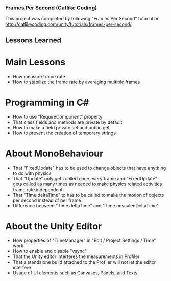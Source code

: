 ### Frames Per Second (Catlike Coding)

This project was completed by following "Frames Per Second" tutorial on 
http://catlikecoding.com/unity/tutorials/frames-per-second/.

## Lessons Learned

# Main Lessons
- How measure frame rate
- How to stabilize the frame rate by averaging multiple frames

# Programming in C#
- How to use "RequireComponent" property
- That class fields and methods are private by default
- How to make a field private set and public get
- How to prevent the creation of temporary strings

# About MonoBehaviour
- That "FixedUpdate" has to be used to change objects that have anything to do with physics
- That "Update" only gets called once every frame and "FixedUpdate" gets called as many times
  as needed to make physics related activities frame rate independent
- That "Time.deltaTime" to has to be called to make the motion of objects per second instead of per
  frame
- Difference between "Time.deltaTime" and "Time.unscaledDeltaTime"

# About the Unity Editor
- How properties of "TimeManager" in "Edit / Project Settings / Time" work
- How to enable and disable "vsync"
- That the Unity editor interferes the measurements in Profiler
- That a standalone build attached to the Profiler will not let the editor interfere
- Usage of UI elements such as Canvases, Panels, and Texts
   